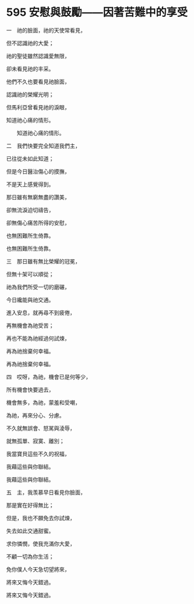 # 595 安慰與鼓勵——因著苦難中的享受

一　祂的臉面，祂的天使常看見，

但不認識祂的大愛；

祂的聖徒雖然認識愛無限，

卻未看見祂的丰采。

他們不久也要看見祂臉面，

認識祂的榮耀光明；

但馬利亞曾看見祂的淚眼，

知道祂心痛的情形。

　　知道祂心痛的情形。

二　我們快要完全知道我們主，

已往從未如此知道；

但是今日醫治傷心的摸撫，

不是天上感覺得到。

那日雖有無窮無盡的讚美，

卻無流淚迫切禱告，

卻無傷心痛苦所得的安慰，

也無困難所生倚靠。

也無困難所生倚靠。

三　那日雖有無比榮耀的冠冕，

但無十架可以順從；

祂為我們所受一切的磨碾，

今日纔能與祂交通。

進入安息，就再尋不到疲倦，

再無機會為祂受苦；

再也不能為祂經過何試煉，

再為祂捨棄何幸福。

再為祂捨棄何幸福。

四　哎呀，為祂，機會已是何等少，

所有機會快要過去，

機會無多，為祂，蒙羞和受嘲，

為祂，再來分心、分慮。

不久就無誤會、怒駡與淩辱，

就無孤單、寂寞、離別；

我當寶貝這些不久的祝福，

我藉這些與你聯結。

我藉這些與你聯結。

五　主，我羡慕早日看見你臉面，

那是實在好得無比；

但是，我也不願免去你試煉，

失去如此交通甜蜜。

求你憐憫，使我充滿你大愛，

不顧一切為你生活；

免你僕人今天急切望將來，

將來又悔今天錯過。

將來又悔今天錯過。

